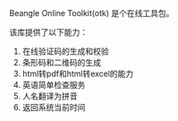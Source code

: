 Beangle Online Toolkit(otk) 是个在线工具包。

该库提供了以下能力：

1. 在线验证码的生成和校验
2. 条形码和二维码的生成
3. html转pdf和html转excel的能力
4. 英语简单检查服务
5. 人名翻译为拼音
6. 返回系统当前时间
